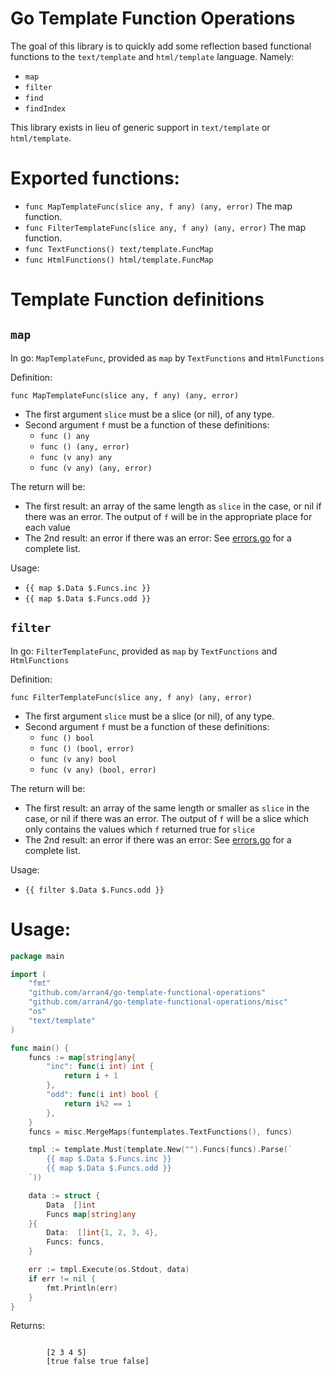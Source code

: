# Go Template Function Operations

The goal of this library is to quickly add some reflection based functional functions to the `text/template` and 
`html/template` language. Namely:
* `map`
* `filter`
* `find`
* `findIndex`

This library exists in lieu of generic support in `text/template` or `html/template`.

# Exported functions:

* `func MapTemplateFunc(slice any, f any) (any, error)` The map function.
* `func FilterTemplateFunc(slice any, f any) (any, error)` The map function.
* `func TextFunctions() text/template.FuncMap`
* `func HtmlFunctions() html/template.FuncMap`

# Template Function definitions

## `map`

In go: `MapTemplateFunc`, provided as `map` by `TextFunctions` and `HtmlFunctions`

Definition:
```
func MapTemplateFunc(slice any, f any) (any, error)
```

* The first argument `slice` must be a slice (or nil), of any type.
* Second argument `f` must be a function of these definitions:
  * `func () any` 
  * `func () (any, error)` 
  * `func (v any) any` 
  * `func (v any) (any, error)` 

The return will be:
* The first result: an array of the same length as `slice` in the case, or nil if there was an error. The output of `f` will be in the appropriate place for each value
* The 2nd result: an error if there was an error: See [errors.go](errors.go) for a complete list.

Usage:
* `{{ map $.Data $.Funcs.inc }}`
* `{{ map $.Data $.Funcs.odd }}`

## `filter`

In go: `FilterTemplateFunc`, provided as `map` by `TextFunctions` and `HtmlFunctions`

Definition:
```
func FilterTemplateFunc(slice any, f any) (any, error)
```

* The first argument `slice` must be a slice (or nil), of any type.
* Second argument `f` must be a function of these definitions:
  * `func () bool` 
  * `func () (bool, error)` 
  * `func (v any) bool` 
  * `func (v any) (bool, error)` 

The return will be:
* The first result: an array of the same length or smaller as `slice` in the case, or nil if there was an error.
The output of `f` will be a slice which only contains the values which `f` returned true for `slice`
* The 2nd result: an error if there was an error: See [errors.go](errors.go) for a complete list.

Usage:
* `{{ filter $.Data $.Funcs.odd }}`


# Usage:

```go
package main

import (
	"fmt"
	"github.com/arran4/go-template-functional-operations"
	"github.com/arran4/go-template-functional-operations/misc"
	"os"
	"text/template"
)

func main() {
	funcs := map[string]any{
		"inc": func(i int) int {
			return i + 1
		},
		"odd": func(i int) bool {
			return i%2 == 1
		},
	}
	funcs = misc.MergeMaps(funtemplates.TextFunctions(), funcs)

	tmpl := template.Must(template.New("").Funcs(funcs).Parse(`
        {{ map $.Data $.Funcs.inc }}
        {{ map $.Data $.Funcs.odd }}
    `))

	data := struct {
		Data  []int
		Funcs map[string]any
	}{
		Data:  []int{1, 2, 3, 4},
		Funcs: funcs,
	}

	err := tmpl.Execute(os.Stdout, data)
	if err != nil {
		fmt.Println(err)
	}
}
```

Returns:
```

        [2 3 4 5]
        [true false true false]
    
```
